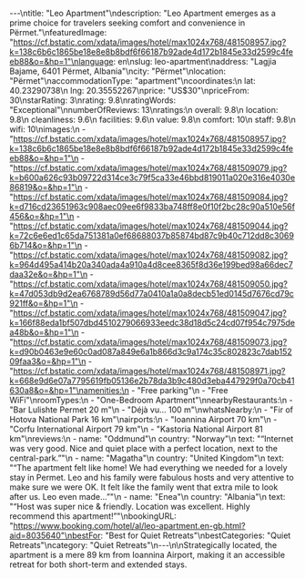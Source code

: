 ---\ntitle: "Leo Apartment"\ndescription: "Leo Apartment emerges as a prime choice for travelers seeking comfort and convenience in Përmet."\nfeaturedImage: "https://cf.bstatic.com/xdata/images/hotel/max1024x768/481508957.jpg?k=138c6b6c1865be18e8e8b8bdf6f66187b92ade4d172b1845e33d2599c4feeb88&o=&hp=1"\nlanguage: en\nslug: leo-apartment\naddress: "Lagjia Bajame, 6401 Përmet, Albania"\ncity: "Përmet"\nlocation: "Përmet"\naccommodationType: "apartment"\ncoordinates:\n  lat: 40.23290738\n  lng: 20.35552267\nprice: "US$30"\npriceFrom: 30\nstarRating: 3\nrating: 9.8\nratingWords: "Exceptional"\nnumberOfReviews: 13\nratings:\n  overall: 9.8\n  location: 9.8\n  cleanliness: 9.6\n  facilities: 9.6\n  value: 9.8\n  comfort: 10\n  staff: 9.8\n  wifi: 10\nimages:\n  - "https://cf.bstatic.com/xdata/images/hotel/max1024x768/481508957.jpg?k=138c6b6c1865be18e8e8b8bdf6f66187b92ade4d172b1845e33d2599c4feeb88&o=&hp=1"\n  - "https://cf.bstatic.com/xdata/images/hotel/max1024x768/481509079.jpg?k=b600a626c93b09722d314ce3c79f5ca33e46bbd819011a020e316e4030e86819&o=&hp=1"\n  - "https://cf.bstatic.com/xdata/images/hotel/max1024x768/481509084.jpg?k=d716cd23651963c908aec09ee6f9833ba748ff8e0f10f2bc28c90a510e56f456&o=&hp=1"\n  - "https://cf.bstatic.com/xdata/images/hotel/max1024x768/481509044.jpg?k=72c6e6ed1c65da751381a0ef68688037b85874bd87c9b40c712dd8c30696b714&o=&hp=1"\n  - "https://cf.bstatic.com/xdata/images/hotel/max1024x768/481509082.jpg?k=964d495a414b20a340ada4a910a4d8cee8365f8d36e199bed98a66dec7daa32e&o=&hp=1"\n  - "https://cf.bstatic.com/xdata/images/hotel/max1024x768/481509050.jpg?k=47d053db9d2ea6768789d56d77a0410a1a0a8decb51ed0145d7676cd79c921ff&o=&hp=1"\n  - "https://cf.bstatic.com/xdata/images/hotel/max1024x768/481509047.jpg?k=166f88eda1bf507dbd4510279066933eedc38d18d5c24cd07f954c7975dea48b&o=&hp=1"\n  - "https://cf.bstatic.com/xdata/images/hotel/max1024x768/481509073.jpg?k=d90b0463e9e60c0ad087a849e6a1b866d3c9a174c35c802823c7dab15209faa3&o=&hp=1"\n  - "https://cf.bstatic.com/xdata/images/hotel/max1024x768/481508971.jpg?k=668e9d6e07a7795619fb05136e2b78da3b9c480d3eba447929f0a70cb41630a8&o=&hp=1"\namenities:\n  - "Free parking"\n  - "Free WiFi"\nroomTypes:\n  - "One-Bedroom Apartment"\nnearbyRestaurants:\n  - "Bar Lulishte Permet 20 m"\n  - "Déjà vu... 100 m"\nwhatsNearby:\n  - "Fir of Hotova National Park 16 km"\nairports:\n  - "Ioannina Airport 70 km"\n  - "Corfu International Airport 79 km"\n  - "Kastoria National Airport 81 km"\nreviews:\n  - name: "Oddmund"\n    country: "Norway"\n    text: "“Internet was very good. Nice and quiet place with a perfect location, next to the central-park.”"\n  - name: "Magatha"\n    country: "United Kingdom"\n    text: "“The apartment felt like home! We had everything we needed for a lovely stay in Permet. Leo and his family were fabulous hosts and very attentive to make sure we were OK. It felt like the family went that extra mile to look after us. Leo even made...”"\n  - name: "Enea"\n    country: "Albania"\n    text: "“Host was super nice & friendly. Location was excellent. Highly recommend this apartment!”"\nbookingURL: "https://www.booking.com/hotel/al/leo-apartment.en-gb.html?aid=8035640"\nbestFor: "Best for Quiet Retreats"\nbestCategories: "Quiet Retreats"\ncategory: "Quiet Retreats"\n---\n\nStrategically located, the apartment is a mere 89 km from Ioannina Airport, making it an accessible retreat for both short-term and extended stays.